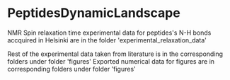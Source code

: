 # PeptidesDynamicLandscape

NMR Spin relaxation time experimental data for peptides's N-H bonds accquired in Helsinki are in the folder 'experimental_relaxation_data'

Rest of the experimental data taken from literature is in the corresponding folders under folder 'figures'
Exported numerical data for figures are in corresponding folders under folder 'figures' 
